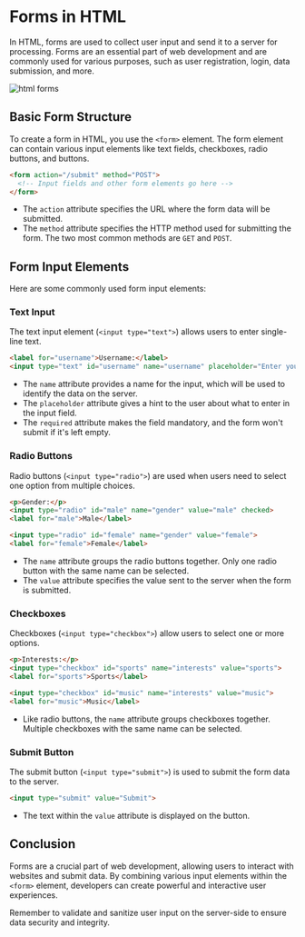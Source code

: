 # Forms in HTML

In HTML, forms are used to collect user input and send it to a server for processing. Forms are an essential part of web development and are commonly used for various purposes, such as user registration, login, data submission, and more.

![html forms](https://www.shiksha.com/online-courses/articles/wp-content/uploads/sites/11/2022/04/How-to-Create-HTML-Forms.png)

## Basic Form Structure

To create a form in HTML, you use the `<form>` element. The form element can contain various input elements like text fields, checkboxes, radio buttons, and buttons.

```html
<form action="/submit" method="POST">
  <!-- Input fields and other form elements go here -->
</form>
```

- The `action` attribute specifies the URL where the form data will be submitted.
- The `method` attribute specifies the HTTP method used for submitting the form. The two most common methods are `GET` and `POST`.

## Form Input Elements

Here are some commonly used form input elements:

### Text Input

The text input element (`<input type="text">`) allows users to enter single-line text.

```html
<label for="username">Username:</label>
<input type="text" id="username" name="username" placeholder="Enter your username" required>
```

- The `name` attribute provides a name for the input, which will be used to identify the data on the server.
- The `placeholder` attribute gives a hint to the user about what to enter in the input field.
- The `required` attribute makes the field mandatory, and the form won't submit if it's left empty.

### Radio Buttons

Radio buttons (`<input type="radio">`) are used when users need to select one option from multiple choices.

```html
<p>Gender:</p>
<input type="radio" id="male" name="gender" value="male" checked>
<label for="male">Male</label>

<input type="radio" id="female" name="gender" value="female">
<label for="female">Female</label>
```

- The `name` attribute groups the radio buttons together. Only one radio button with the same name can be selected.
- The `value` attribute specifies the value sent to the server when the form is submitted.

### Checkboxes

Checkboxes (`<input type="checkbox">`) allow users to select one or more options.

```html
<p>Interests:</p>
<input type="checkbox" id="sports" name="interests" value="sports">
<label for="sports">Sports</label>

<input type="checkbox" id="music" name="interests" value="music">
<label for="music">Music</label>
```

- Like radio buttons, the `name` attribute groups checkboxes together. Multiple checkboxes with the same name can be selected.

### Submit Button

The submit button (`<input type="submit">`) is used to submit the form data to the server.

```html
<input type="submit" value="Submit">
```

- The text within the `value` attribute is displayed on the button.

## Conclusion

Forms are a crucial part of web development, allowing users to interact with websites and submit data. By combining various input elements within the `<form>` element, developers can create powerful and interactive user experiences.

Remember to validate and sanitize user input on the server-side to ensure data security and integrity.
